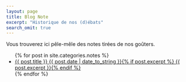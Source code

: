 ```yaml
---
layout: page
title: Blog Note
excerpt: "Historique de nos (d)ébats"
search_omit: true
---
```


Vous trouverez ici pêle-mêle des notes tirées de nos goûters.

  <div id="fb-root"></div>
  <script>(function(d, s, id) {
  var js, fjs = d.getElementsByTagName(s)[0];
  if (d.getElementById(id)) return;
  js = d.createElement(s); js.id = id;
  js.src = "//connect.facebook.net/en_US/sdk.js#xfbml=1&version=v2.5&appId=1520782838186548";
  fjs.parentNode.insertBefore(js, fjs);
  }(document, 'script', 'facebook-jssdk'));</script>

<div class="fb-follow" data-href="https://www.facebook.com/lesbricodeurs" data-layout="standard" data-show-faces="true">	</div> 

<ul class="post-list">
{% for post in site.categories.notes %} 
  <li><article><a href="{{ site.url }}{{ post.url }}">{{ post.title }} <span class="entry-date"><time datetime="{{ post.date | date_to_xmlschema }}">{{ post.date | date_to_string }}</time></span>{% if post.excerpt %} <span class="excerpt">{{ post.excerpt }}</span>{% endif %}</a></article></li>
{% endfor %}
</ul>
